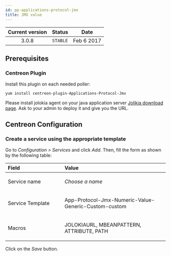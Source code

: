 ```yaml
---
id: pp-applications-protocol-jmx
title: JMX value
---
```


| Current version | Status | Date |
| :-: | :-: | :-: |
| 3.0.8 | `STABLE` | Feb  6 2017 |

## Prerequisites
### Centreon Plugin
Install this plugin on each needed poller:

    yum install centreon-plugin-Applications-Protocol-Jmx

Please install jolokia agent on your java application server
[Jolikia download page](https://jolokia.org/download.html). Ask to
your admin to deploy it and give you the URL.

## Centreon Configuration
### Create a service using the appropriate template
Go to *Configuration &gt; Services* and click *Add*. Then, fill the form
as shown by the following table:

<table>
<colgroup>
<col width="35%" />
<col width="64%" />
</colgroup>
<thead>
<tr class="header">
<th align="left">Field</th>
<th align="left">Value</th>
</tr>
</thead>
<tbody>
<tr class="odd">
<td align="left"><p>Service name</p></td>
<td align="left"><p><em>Choose a name</em></p></td>
</tr>
<tr class="even">
<td align="left"><p>Service Template</p></td>
<td align="left"><p>App-Protocol-Jmx-Numeric-Value-Generic-Custom-custom</p></td>
</tr>
<tr class="odd">
<td align="left"><p>Macros</p></td>
<td align="left"><p>JOLOKIAURL, MBEANPATTERN, ATTRIBUTE, PATH</p></td>
</tr>
</tbody>
</table>

Click on the *Save* button.

